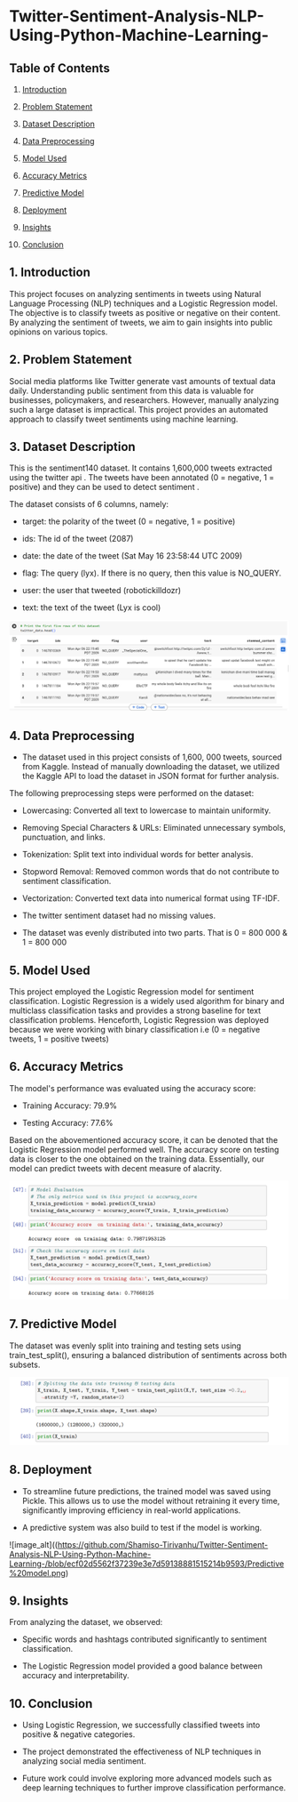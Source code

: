 # Twitter-Sentiment-Analysis-NLP-Using-Python-Machine-Learning-

## Table of Contents

1. [Introduction](#introduction)

2. [Problem Statement](#problem-statement)

3. [Dataset Description](#dataset-description)

4. [Data Preprocessing](#data-preprocessing)

5. [Model Used](#model-used)

6. [Accuracy Metrics](#accuracy-score)

7. [Predictive Model](#predictive-model)
   
8. [Deployment](#deployment)

9. [Insights](#insights)

11. [Conclusion](#conclusion)

## 1. Introduction

This project focuses on analyzing sentiments in tweets using Natural Language Processing (NLP) techniques and a Logistic Regression model. The objective is to classify tweets as positive or negative on their content. By analyzing the sentiment of tweets, we aim to gain insights into public opinions on various topics.

## 2. Problem Statement

Social media platforms like Twitter generate vast amounts of textual data daily. Understanding public sentiment from this data is valuable for businesses, policymakers, and researchers. However, manually analyzing such a large dataset is impractical. This project provides an automated approach to classify tweet sentiments using machine learning.

## 3. Dataset Description

This is the sentiment140 dataset. It contains 1,600,000 tweets extracted using the twitter api . The tweets have been annotated (0 = negative, 1 = positive) and they can be used to detect sentiment .

The dataset consists of 6 columns, namely:

- target: the polarity of the tweet (0 = negative, 1 = positive)

- ids: The id of the tweet (2087)

- date: the date of the tweet (Sat May 16 23:58:44 UTC 2009)

- flag: The query (lyx). If there is no query, then this value is NO_QUERY.

- user: the user that tweeted (robotickilldozr)

- text: the text of the tweet (Lyx is cool)

![image_alt](https://github.com/Shamiso-Tirivanhu/Twitter-Sentiment-Analysis-NLP-Using-Python-Machine-Learning-/blob/9f76e16feb090d780c2717ff43c197870ba3188e/Data%20description.png)


## 4. Data Preprocessing

- The dataset used in this project consists of 1,600, 000 tweets, sourced from Kaggle. Instead of manually downloading the dataset, we utilized the Kaggle API to load the dataset in JSON format for further analysis.

The following preprocessing steps were performed on the dataset:

- Lowercasing: Converted all text to lowercase to maintain uniformity.

- Removing Special Characters & URLs: Eliminated unnecessary symbols, punctuation, and links.

- Tokenization: Split text into individual words for better analysis.

- Stopword Removal: Removed common words that do not contribute to sentiment classification.

- Vectorization: Converted text data into numerical format using TF-IDF.

- The twitter sentiment dataset had no missing values.

- The dataset was evenly distributed into two parts. That is 0 = 800 000 & 1 = 800 000


## 5. Model Used

This project employed the Logistic Regression model for sentiment classification. Logistic Regression is a widely used algorithm for binary and multiclass classification tasks and provides a strong baseline for text classification problems. Henceforth,  Logistic Regression was deployed because we were working with binary classification i.e (0 = negative tweets, 1 = positive tweets)

## 6. Accuracy Metrics

The model's performance was evaluated using the accuracy score:

- Training Accuracy: 79.9%

- Testing Accuracy: 77.6%

Based on the abovementioned accuracy score, it can be denoted that the Logistic Regression model performed well. The accuracy score on testing data is closer to the one obtained on the training data. Essentially, our model can predict tweets with decent measure of alacrity. 


![image_alt](https://github.com/Shamiso-Tirivanhu/Twitter-Sentiment-Analysis-NLP-Using-Python-Machine-Learning-/blob/2a18359bb79fa3af501d967620d5c0a2068e209c/Accuracy%20metrics.png)


## 7. Predictive Model 

The dataset was evenly split into training and testing sets using train_test_split(), ensuring a balanced distribution of sentiments across both subsets.

![image_alt](https://github.com/Shamiso-Tirivanhu/Twitter-Sentiment-Analysis-NLP-Using-Python-Machine-Learning-/blob/cd913ed058dcc3ea8348d9fba14290cd7f5c3f5d/Train%20test%20split%20of%20the%20data%20set.png)


## 8. Deployment

- To streamline future predictions, the trained model was saved using Pickle. This allows us to use the model without retraining it every time, significantly improving efficiency in real-world applications.

- A predictive system was also build to test if the model is working.


![image_alt]((https://github.com/Shamiso-Tirivanhu/Twitter-Sentiment-Analysis-NLP-Using-Python-Machine-Learning-/blob/ecf02d5562f37239e3e7d59138881515214b9593/Predictive%20model.png)


## 9. Insights

From analyzing the dataset, we observed:

- Specific words and hashtags contributed significantly to sentiment classification.

- The Logistic Regression model provided a good balance between accuracy and interpretability.

## 10. Conclusion

- Using Logistic Regression, we successfully classified tweets into positive & negative categories. 

- The project demonstrated the effectiveness of NLP techniques in analyzing social media sentiment. 

- Future work could involve exploring more advanced models such as deep learning techniques to further improve classification performance.
